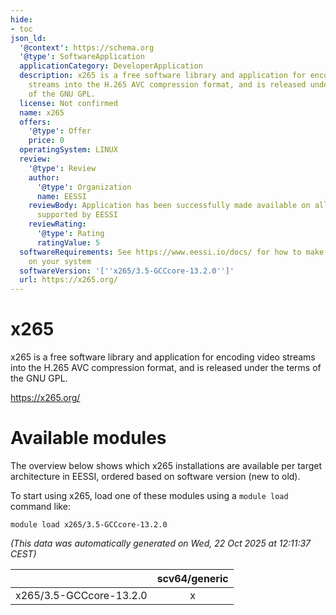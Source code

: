 ```yaml
---
hide:
- toc
json_ld:
  '@context': https://schema.org
  '@type': SoftwareApplication
  applicationCategory: DeveloperApplication
  description: x265 is a free software library and application for encoding video
    streams into the H.265 AVC compression format, and is released under the terms
    of the GNU GPL.
  license: Not confirmed
  name: x265
  offers:
    '@type': Offer
    price: 0
  operatingSystem: LINUX
  review:
    '@type': Review
    author:
      '@type': Organization
      name: EESSI
    reviewBody: Application has been successfully made available on all architectures
      supported by EESSI
    reviewRating:
      '@type': Rating
      ratingValue: 5
  softwareRequirements: See https://www.eessi.io/docs/ for how to make EESSI available
    on your system
  softwareVersion: '[''x265/3.5-GCCcore-13.2.0'']'
  url: https://x265.org/
---
```


x265
====


x265 is a free software library and application for encoding video streams into the H.265 AVC compression format, and is released under the terms of the GNU GPL.

https://x265.org/
# Available modules


The overview below shows which x265 installations are available per target architecture in EESSI, ordered based on software version (new to old).

To start using x265, load one of these modules using a `module load` command like:

```shell
module load x265/3.5-GCCcore-13.2.0
```

*(This data was automatically generated on Wed, 22 Oct 2025 at 12:11:37 CEST)*

| |scv64/generic|
| :---: | :---: |
|x265/3.5-GCCcore-13.2.0|x|
